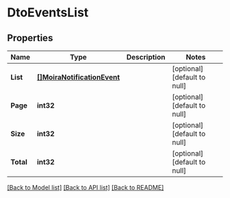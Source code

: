 # DtoEventsList

## Properties
Name | Type | Description | Notes
------------ | ------------- | ------------- | -------------
**List** | [**[]MoiraNotificationEvent**](moira.NotificationEvent.md) |  | [optional] [default to null]
**Page** | **int32** |  | [optional] [default to null]
**Size** | **int32** |  | [optional] [default to null]
**Total** | **int32** |  | [optional] [default to null]

[[Back to Model list]](../README.md#documentation-for-models) [[Back to API list]](../README.md#documentation-for-api-endpoints) [[Back to README]](../README.md)

